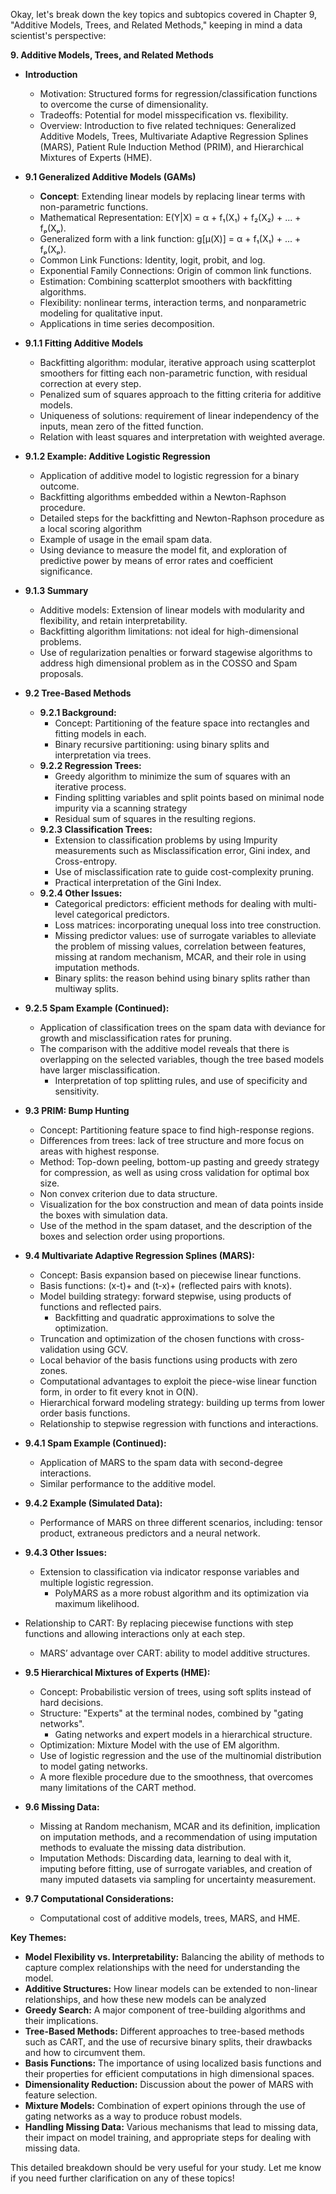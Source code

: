 Okay, let's break down the key topics and subtopics covered in Chapter 9, "Additive Models, Trees, and Related Methods," keeping in mind a data scientist's perspective:

**9. Additive Models, Trees, and Related Methods**

*   **Introduction**
    *   Motivation: Structured forms for regression/classification functions to overcome the curse of dimensionality.
    *   Tradeoffs:  Potential for model misspecification vs. flexibility.
    *   Overview: Introduction to five related techniques: Generalized Additive Models, Trees, Multivariate Adaptive Regression Splines (MARS), Patient Rule Induction Method (PRIM), and Hierarchical Mixtures of Experts (HME).

*   **9.1 Generalized Additive Models (GAMs)**
    *   **Concept**: Extending linear models by replacing linear terms with non-parametric functions.
    *   Mathematical Representation:  E(Y|X) = α + f₁(X₁) + f₂(X₂) + ... + fₚ(Xₚ).
    *   Generalized form with a link function: g[μ(X)] = α + f₁(X₁) + ... + fₚ(Xₚ).
    *   Common Link Functions: Identity, logit, probit, and log.
    *   Exponential Family Connections: Origin of common link functions.
    *   Estimation: Combining scatterplot smoothers with backfitting algorithms.
    *  Flexibility: nonlinear terms, interaction terms, and nonparametric modeling for qualitative input.
    * Applications in time series decomposition.

* **9.1.1 Fitting Additive Models**
    *  Backfitting algorithm: modular, iterative approach using scatterplot smoothers for fitting each non-parametric function, with residual correction at every step.
    *  Penalized sum of squares approach to the fitting criteria for additive models.
    *   Uniqueness of solutions: requirement of linear independency of the inputs, mean zero of the fitted function.
    *  Relation with least squares and interpretation with weighted average.

*   **9.1.2 Example: Additive Logistic Regression**
    *   Application of additive model to logistic regression for a binary outcome.
    *   Backfitting algorithms embedded within a Newton-Raphson procedure.
    *   Detailed steps for the backfitting and Newton-Raphson procedure as a local scoring algorithm
    *   Example of usage in the email spam data.
    *  Using deviance to measure the model fit, and exploration of predictive power by means of error rates and coefficient significance.

*   **9.1.3 Summary**
    *   Additive models:  Extension of linear models with modularity and flexibility, and retain interpretability.
    *   Backfitting algorithm limitations:  not ideal for high-dimensional problems.
    *   Use of regularization penalties or forward stagewise algorithms to address high dimensional problem as in the COSSO and Spam proposals.
   
*  **9.2 Tree-Based Methods**
    *   **9.2.1 Background:**
        *   Concept: Partitioning of the feature space into rectangles and fitting models in each.
        *   Binary recursive partitioning: using binary splits and interpretation via trees.
    *   **9.2.2 Regression Trees:**
        *   Greedy algorithm to minimize the sum of squares with an iterative process.
        *   Finding splitting variables and split points based on minimal node impurity via a scanning strategy
        *   Residual sum of squares in the resulting regions.
    *   **9.2.3 Classification Trees:**
        *   Extension to classification problems by using Impurity measurements such as Misclassification error, Gini index, and Cross-entropy.
        *  Use of misclassification rate to guide cost-complexity pruning.
        *    Practical interpretation of the Gini Index.
   *   **9.2.4 Other Issues:**
       *   Categorical predictors: efficient methods for dealing with multi-level categorical predictors.
       *   Loss matrices: incorporating unequal loss into tree construction.
       *   Missing predictor values: use of surrogate variables to alleviate the problem of missing values, correlation between features, missing at random mechanism, MCAR, and their role in using imputation methods.
        * Binary splits: the reason behind using binary splits rather than multiway splits.
*   **9.2.5 Spam Example (Continued):**
    *   Application of classification trees on the spam data with deviance for growth and misclassification rates for pruning.
    *  The comparison with the additive model reveals that there is overlapping on the selected variables, though the tree based models have larger misclassification.
        *   Interpretation of top splitting rules, and use of specificity and sensitivity.

*  **9.3 PRIM: Bump Hunting**
    *   Concept: Partitioning feature space to find high-response regions.
    *   Differences from trees: lack of tree structure and more focus on areas with highest response.
    *   Method: Top-down peeling, bottom-up pasting and greedy strategy for compression, as well as using cross validation for optimal box size.
    *   Non convex criterion due to data structure.
    *   Visualization for the box construction and mean of data points inside the boxes with simulation data.
    *  Use of the method in the spam dataset, and the description of the boxes and selection order using proportions.
   
*  **9.4 Multivariate Adaptive Regression Splines (MARS):**
    *   Concept: Basis expansion based on piecewise linear functions.
    *   Basis functions: (x-t)+ and (t-x)+ (reflected pairs with knots).
    *   Model building strategy: forward stepwise, using products of functions and reflected pairs.
        * Backfitting and quadratic approximations to solve the optimization.
    *   Truncation and optimization of the chosen functions with cross-validation using GCV.
    *  Local behavior of the basis functions using products with zero zones.
    *  Computational advantages to exploit the piece-wise linear function form, in order to fit every knot in O(N).
    *  Hierarchical forward modeling strategy: building up terms from lower order basis functions.
     * Relationship to stepwise regression with functions and interactions.
 *  **9.4.1 Spam Example (Continued):**
    * Application of MARS to the spam data with second-degree interactions.
    * Similar performance to the additive model.
*  **9.4.2 Example (Simulated Data):**
    *   Performance of MARS on three different scenarios, including: tensor product, extraneous predictors and a neural network.

*   **9.4.3 Other Issues:**
    *   Extension to classification via indicator response variables and multiple logistic regression.
        *   PolyMARS as a more robust algorithm and its optimization via maximum likelihood.
   *  Relationship to CART: By replacing piecewise functions with step functions and allowing interactions only at each step.
        *   MARS’ advantage over CART: ability to model additive structures.

*   **9.5 Hierarchical Mixtures of Experts (HME):**
    *   Concept: Probabilistic version of trees, using soft splits instead of hard decisions.
    *   Structure:  "Experts" at the terminal nodes, combined by "gating networks".
        *   Gating networks and expert models in a hierarchical structure.
    *   Optimization: Mixture Model with the use of EM algorithm.
    *  Use of logistic regression and the use of the multinomial distribution to model gating networks.
     *  A more flexible procedure due to the smoothness, that overcomes many limitations of the CART method.

*   **9.6 Missing Data:**
    *   Missing at Random mechanism, MCAR and its definition, implication on imputation methods, and a recommendation of using imputation methods to evaluate the missing data distribution.
    *   Imputation Methods: Discarding data, learning to deal with it, imputing before fitting, use of surrogate variables, and creation of many imputed datasets via sampling for uncertainty measurement.

*   **9.7 Computational Considerations:**
    *   Computational cost of additive models, trees, MARS, and HME.

**Key Themes:**

*   **Model Flexibility vs. Interpretability:** Balancing the ability of methods to capture complex relationships with the need for understanding the model.
*   **Additive Structures:** How linear models can be extended to non-linear relationships, and how these new models can be analyzed
*   **Greedy Search:** A major component of tree-building algorithms and their implications.
*  **Tree-Based Methods:** Different approaches to tree-based methods such as CART, and the use of recursive binary splits, their drawbacks and how to circumvent them.
*   **Basis Functions:** The importance of using localized basis functions and their properties for efficient computations in high dimensional spaces.
*  **Dimensionality Reduction:** Discussion about the power of MARS with feature selection.
*  **Mixture Models:** Combination of expert opinions through the use of gating networks as a way to produce robust models.
*   **Handling Missing Data:**  Various mechanisms that lead to missing data, their impact on model training, and appropriate steps for dealing with missing data.

This detailed breakdown should be very useful for your study. Let me know if you need further clarification on any of these topics!
